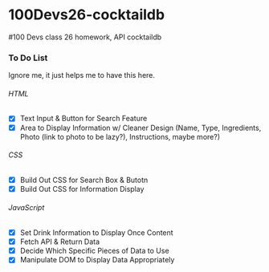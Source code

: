 # 100Devs26-cocktaildb
#100 Devs class 26 homework, API cocktaildb

### To Do List
Ignore me, it just helps me to have this here.

###### HTML
- [x] Text Input & Button for Search Feature
- [x] Area to Display Information w/ Cleaner Design (Name, Type, Ingredients, Photo (link to photo to be lazy?), Instructions, maybe more?)

###### CSS
- [x] Build Out CSS for Search Box & Butotn
- [x] Build Out CSS for Information Display

###### JavaScript
- [x] Set Drink Information to Display Once Content
- [x] Fetch API & Return Data
- [x] Decide Which Specific Pieces of Data to Use
- [x] Manipulate DOM to Display Data Appropriately